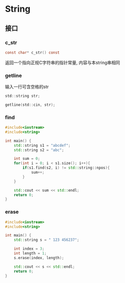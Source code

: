 <!--
 * @Brief        : 
 * @Author       : dmjcb
 * @Date         : 2022-01-13 12:21:39
 * @LastEditors  : dmjcb@outlook.com
 * @LastEditTime : 2024-09-23 14:28:38
-->

# String

## 接口

### c_str

```c
const char* c_str() const
```

返回一个指向正规C字符串的指针常量, 内容与本string串相同

### getline

输入一行可含空格的str

```c
std::string str;

getline(std::cin, str);
```

### find

```c++
#include<iostream>
#include<string>

int main() {
    std::string s1 = "abcdef";
    std::string s2 = "abc";

    int sum = 0;
    for(int i = 0; i < s1.size(); i++){
        if(s1.find(s2, i) != std::string::npos){
            sum++;
        }
    }

    std::cout << sum << std::endl;
    return 0;
}
```

### erase

```c++
#include<iostream>
#include<string>

int main() {
    std::string s = " 123 456237";

    int index = 3;
    int length = 1;
    s.erase(index, length);

    std::cout << s << std::endl;
    return 0;
}
```